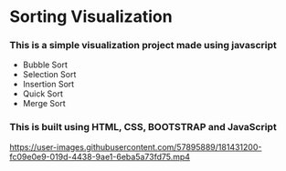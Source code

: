 # Sorting Visualization
### This is a simple visualization project made using javascript 
- Bubble Sort 
- Selection Sort
- Insertion Sort
- Quick Sort
- Merge Sort

### This is built using HTML, CSS, BOOTSTRAP and JavaScript <br/>

https://user-images.githubusercontent.com/57895889/181431200-fc09e0e9-019d-4438-9ae1-6eba5a73fd75.mp4

